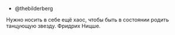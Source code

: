 - @thebilderberg

Нужно носить в себе ещё хаос, чтобы быть в состоянии родить танцующую звезду. Фридрих Ницше. 

<!---
thebilderberg/thebilderberg is a ✨ special ✨ repository because its `README.md` (this file) appears on your GitHub profile.
You can click the Preview link to take a look at your changes.
--->
